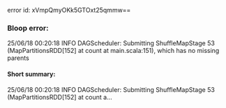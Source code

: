 error id: xVmpQmyOKk5GTOxt25qmmw==
### Bloop error:

25/06/18 00:20:18 INFO DAGScheduler: Submitting ShuffleMapStage 53 (MapPartitionsRDD[152] at count at main.scala:151), which has no missing parents
#### Short summary: 

25/06/18 00:20:18 INFO DAGScheduler: Submitting ShuffleMapStage 53 (MapPartitionsRDD[152] at count a...